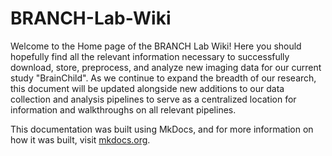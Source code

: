 # BRANCH-Lab-Wiki

Welcome to the Home page of the BRANCH Lab Wiki! Here you should hopefully find all the relevant information necessary to 
successfully download, store, preprocess, and analyze new imaging data for our current study "BrainChild". As we continue to expand the breadth of our research, this document will be updated alongside new additions to our data collection and analysis pipelines to serve as a centralized location for information and walkthroughs on all relevant pipelines.


This documentation was built using MkDocs, and for more information on how it was built, visit [mkdocs.org](https://www.mkdocs.org).
